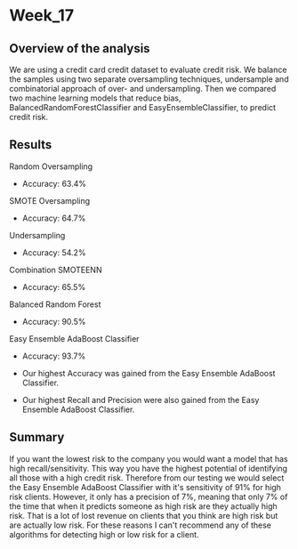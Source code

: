 # Week_17
## Overview of the analysis
We are using a credit card credit dataset to evaluate credit risk. We balance the samples using two separate oversampling techniques, undersample and combinatorial approach of over- and undersampling. Then we compared two machine learning models that reduce bias, BalancedRandomForestClassifier and EasyEnsembleClassifier, to predict credit risk.

## Results
Random Oversampling
* Accuracy: 63.4%

SMOTE Oversampling
* Accuracy: 64.7%

Undersampling
* Accuracy: 54.2%

Combination SMOTEENN
* Accuracy: 65.5%

Balanced Random Forest
* Accuracy: 90.5%

Easy Ensemble AdaBoost Classifier
* Accuracy: 93.7%


* Our highest Accuracy was gained from the Easy Ensemble AdaBoost Classifier.
* Our highest Recall and Precision were also gained from the Easy Ensemble AdaBoost Classifier.


## Summary
If you want the lowest risk to the company you would want a model that has high recall/sensitivity. This way you have the highest potential of identifying all those with a high credit risk. Therefore from our testing we would select the Easy Ensemble AdaBoost Classifier with it's sensitivity of 91% for high risk clients. However, it only has a precision of 7%, meaning that only 7% of the time that when it predicts someone as high risk are they actually high risk. That is a lot of lost revenue on clients that you think are high risk but are actually low risk. For these reasons I can't recommend any of these algorithms for detecting high or low risk for a client.